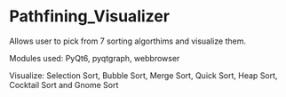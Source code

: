 # Pathfining_Visualizer

Allows user to pick from 7 sorting algorthims and visualize them.

Modules used: PyQt6, pyqtgraph, webbrowser

Visualize: Selection Sort, Bubble Sort, Merge Sort, Quick Sort, Heap Sort, Cocktail Sort and Gnome Sort
